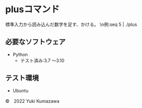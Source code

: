 # plusコマンド
標準入力から読み込んだ数字を足す、かける。
\n例:seq 5 | ./plus
## 必要なソフトウェア
* Python
  * テスト済み:3.7 ～3.10

## テスト環境
* Ubuntu

©　2022 Yuki Kumazawa
